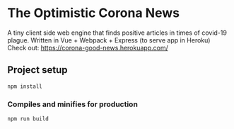 # The Optimistic Corona News

A tiny client side web engine that finds positive articles in times of covid-19 plague.
Written in Vue + Webpack + Express (to serve app in Heroku)
Check out: https://corona-good-news.herokuapp.com/

## Project setup

```
npm install
```

### Compiles and minifies for production

```
npm run build
```
